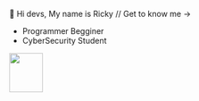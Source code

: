 👋 Hi devs, My name is Ricky
    // Get to know me ->
 - Programmer Begginer
 - CyberSecurity Student
  
 
  
 <img height="70" width="60" src="https://cdn.jsdelivr.net/gh/devicons/devicon/icons/python/python-original.svg" />
